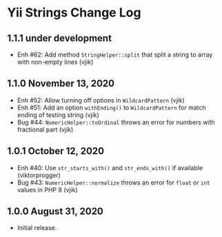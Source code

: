 # Yii Strings Change Log


## 1.1.1 under development

- Enh #62: Add method `StringHelper::split` that split a string to array with non-empty lines (vjik)

## 1.1.0 November 13, 2020

- Enh #52: Allow turning off options in `WildcardPattern` (vjik)
- Enh #51: Add an option `withEnding()` to `WildcardPattern` for match ending of testing string (vjik)
- Bug #44: `NumericHelper::toOrdinal` throws an error for numbers with fractional part (vjik)

## 1.0.1 October 12, 2020

- Enh #40: Use `str_starts_with()` and `str_ends_with()` if available (viktorprogger)
- Bug #43: `NumericHelper::normalize` throws an error for `float` or `int` values in PHP 8 (vjik)

## 1.0.0 August 31, 2020

- Initial release.



